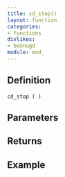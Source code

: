```yaml
---
title: cd_stop()
layout: function
categories:
- functions
divlikes:
- bennugd
module: mod_
---
```


## Definition

    cd_stop ( )

## Parameters

## Returns

## Example
